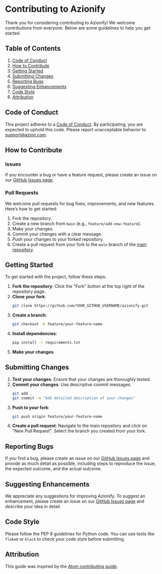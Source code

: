 # Contributing to Azionify

Thank you for considering contributing to Azionify! We welcome contributions from everyone. Below are some guidelines to help you get started.

## Table of Contents

1. [Code of Conduct](#code-of-conduct)
2. [How to Contribute](#how-to-contribute)
3. [Getting Started](#getting-started)
4. [Submitting Changes](#submitting-changes)
5. [Reporting Bugs](#reporting-bugs)
6. [Suggesting Enhancements](#suggesting-enhancements)
7. [Code Style](#code-style)
8. [Attribution](#attribution)

## Code of Conduct

This project adheres to a [Code of Conduct](https://github.com/aziontech/azionify/blob/main/CODE_OF_CONDUCT.md). By participating, you are expected to uphold this code. Please report unacceptable behavior to [support@azion.com](mailto:support@azion.com).

## How to Contribute

### Issues

If you encounter a bug or have a feature request, please create an issue on our [GitHub Issues page](https://github.com/aziontech/azionify/issues).

### Pull Requests

We welcome pull requests for bug fixes, improvements, and new features. Here’s how to get started:

1. Fork the repository.
2. Create a new branch from `main` (e.g., `feature/add-new-feature`).
3. Make your changes.
4. Commit your changes with a clear message.
5. Push your changes to your forked repository.
6. Create a pull request from your fork to the `main` branch of the [main repository](https://github.com/aziontech/azionify).

## Getting Started

To get started with the project, follow these steps:

1. **Fork the repository**: Click the "Fork" button at the top right of the repository page.
2. **Clone your fork**: 
    ```bash
    git clone https://github.com/YOUR_GITHUB_USERNAME/azionify.git
    ```
3. **Create a branch**: 
    ```bash
    git checkout -b feature/your-feature-name
    ```
4. **Install dependencies**: 
    ```bash
    pip install -r requirements.txt
    ```
5. **Make your changes**.

## Submitting Changes

1. **Test your changes**: Ensure that your changes are thoroughly tested.
2. **Commit your changes**: Use descriptive commit messages.
    ```bash
    git add .
    git commit -m "Add detailed description of your changes"
    ```
3. **Push to your fork**:
    ```bash
    git push origin feature/your-feature-name
    ```
4. **Create a pull request**: Navigate to the main repository and click on "New Pull Request". Select the branch you created from your fork.

## Reporting Bugs

If you find a bug, please create an issue on our [GitHub Issues page](https://github.com/aziontech/azionify/issues) and provide as much detail as possible, including steps to reproduce the issue, the expected outcome, and the actual outcome.

## Suggesting Enhancements

We appreciate any suggestions for improving Azionify. To suggest an enhancement, please create an issue on our [GitHub Issues page](https://github.com/aziontech/azionify/issues) and describe your idea in detail.

## Code Style

Please follow the PEP 8 guidelines for Python code. You can use tools like `flake8` or `black` to check your code style before submitting.

## Attribution

This guide was inspired by the [Atom contributing guide](https://github.com/atom/atom/blob/master/CONTRIBUTING.md).
